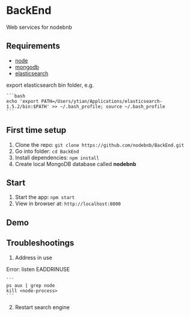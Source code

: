 # BackEnd

Web services for nodebnb

## Requirements

- [node](http://nodejs.org/)
- [mongodb](https://www.elastic.co/downloads/elasticsearch)
- [elasticsearch]((https://www.elastic.co/downloads/elasticsearch))

export elasticsearch bin folder, e.g.

    ```bash
    echo 'export PATH=/Users/ytian/Applications/elasticsearch-1.5.2/bin:$PATH' >> ~/.bash_profile; source ~/.bash_profile
    ```

## First time setup

1. Clone the repo: `git clone https://github.com/nodebnb/BackEnd.git`
2. Go into folder: `cd BackEnd`
3. Install dependencies: `npm install`
4. Create local MongoDB database called **nodebnb**

## Start

1. Start the app: `npm start`
2. View in browser at: `http://localhost:8000`

## Demo

## Troubleshootings

1. Address in use

Error: listen EADDRINUSE

	``` 
	ps aux | grep node
	kill <node-process>
	```

2. Restart search engine

